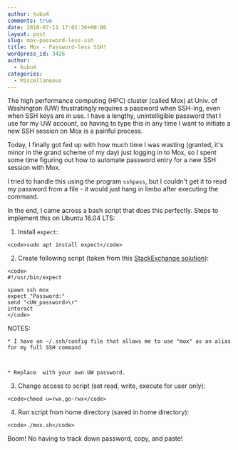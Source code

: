 ```yaml
---
author: kubu4
comments: true
date: 2018-07-11 17:01:36+00:00
layout: post
slug: mox-password-less-ssh
title: Mox - Password-less SSH!
wordpress_id: 3426
author:
  - kubu4
categories:
  - Miscellaneous
---
```


The high performance computing (HPC) cluster  (called Mox) at Univ. of Washington (UW) frustratingly requires a password when SSH-ing, even when SSH keys are in use. I have a lengthy, unintelligible password that I use for my UW account, so having to type this in any time I want to initiate a new SSH session on Mox is a painful process.

Today, I finally got fed up with how much time I was wasting (granted, it's minor in the grand scheme of my day) just logging in to Mox, so I spent some time figuring out how to automate password entry for a new SSH session with Mox.

I tried to handle this using the program `sshpass`, but I couldn't get it to read my password from a file - it would just hang in limbo after executing the command.

In the end, I came across a bash script that does this perfectly. Steps to implement this on Ubuntu 16.04 LTS:





  1. Install `expect`:


    
    <code>sudo apt install expect</code>



  2. Create following script (taken from this [StackExchange solution](https://unix.stackexchange.com/questions/31071/shell-script-for-logging-into-a-ssh-server)):


    
    <code>
    #!/usr/bin/expect
    
    spawn ssh mox
    expect "Password:"
    send "<UW_password>\r"
    interact
    </code>



NOTES:



    * I have an ~/.ssh/config file that allows me to use "mox" as an alias for my full SSH command



    * Replace  with your own UW password.





  3. Change access to script (set read, write, execute for user only):


    
    <code>chmod u=rwx,go-rwx</code>



  4. Run script from home directory (saved in home directory):


    
    <code>./mox.sh</code>




Boom! No having to track down password, copy, and paste!
